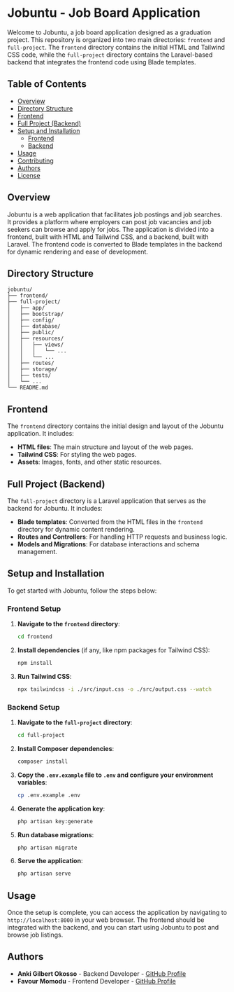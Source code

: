 # Jobuntu - Job Board Application

Welcome to Jobuntu, a job board application designed as a graduation project. This repository is organized into two main directories: `frontend` and `full-project`. The `frontend` directory contains the initial HTML and Tailwind CSS code, while the `full-project` directory contains the Laravel-based backend that integrates the frontend code using Blade templates.

## Table of Contents

- [Overview](#overview)
- [Directory Structure](#directory-structure)
- [Frontend](#frontend)
- [Full Project (Backend)](#full-project-backend)
- [Setup and Installation](#setup-and-installation)
  - [Frontend](#frontend-setup)
  - [Backend](#backend-setup)
- [Usage](#usage)
- [Contributing](#contributing)
- [Authors](#authors)
- [License](#license)

## Overview

Jobuntu is a web application that facilitates job postings and job searches. It provides a platform where employers can post job vacancies and job seekers can browse and apply for jobs. The application is divided into a frontend, built with HTML and Tailwind CSS, and a backend, built with Laravel. The frontend code is converted to Blade templates in the backend for dynamic rendering and ease of development.

## Directory Structure

```plaintext
jobuntu/
├── frontend/
├── full-project/
│   ├── app/
│   ├── bootstrap/
│   ├── config/
│   ├── database/
│   ├── public/
│   ├── resources/
│   │   ├── views/
│   │   │   └── ...
│   │   └── ...
│   ├── routes/
│   ├── storage/
│   ├── tests/
│   └── ...
└── README.md
```

## Frontend

The `frontend` directory contains the initial design and layout of the Jobuntu application. It includes:

- **HTML files**: The main structure and layout of the web pages.
- **Tailwind CSS**: For styling the web pages.
- **Assets**: Images, fonts, and other static resources.

## Full Project (Backend)

The `full-project` directory is a Laravel application that serves as the backend for Jobuntu. It includes:

- **Blade templates**: Converted from the HTML files in the `frontend` directory for dynamic content rendering.
- **Routes and Controllers**: For handling HTTP requests and business logic.
- **Models and Migrations**: For database interactions and schema management.

## Setup and Installation

To get started with Jobuntu, follow the steps below:

### Frontend Setup

1. **Navigate to the `frontend` directory**:
   ```bash
   cd frontend
   ```

2. **Install dependencies** (if any, like npm packages for Tailwind CSS):
   ```bash
   npm install
   ```

3. **Run Tailwind CSS**:
   ```bash
   npx tailwindcss -i ./src/input.css -o ./src/output.css --watch
   ```

### Backend Setup

1. **Navigate to the `full-project` directory**:
   ```bash
   cd full-project
   ```

2. **Install Composer dependencies**:
   ```bash
   composer install
   ```

3. **Copy the `.env.example` file to `.env` and configure your environment variables**:
   ```bash
   cp .env.example .env
   ```

4. **Generate the application key**:
   ```bash
   php artisan key:generate
   ```

5. **Run database migrations**:
   ```bash
   php artisan migrate
   ```

6. **Serve the application**:
   ```bash
   php artisan serve
   ```

## Usage

Once the setup is complete, you can access the application by navigating to `http://localhost:8000` in your web browser. The frontend should be integrated with the backend, and you can start using Jobuntu to post and browse job listings.

## Authors

- **Anki Gilbert Okosso** - Backend Developer - [GitHub Profile](https://github.com/AnkiGilbertOkosso)
- **Favour Momodu** - Frontend Developer - [GitHub Profile](https://github.com/Clara4555)